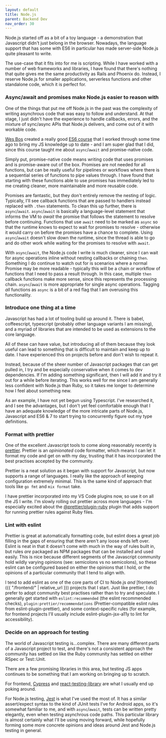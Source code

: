 ```yaml
---
layout: default 
title: Node.js
parent: Backend Dev 
nav_order: 30
---
```


Node.js started off as a bit of a toy language - a demonstration that Javascript
didn't just belong in the browser. Nowadays, the language support that has some
with ES6 in particular has made server-side Node.js quite pleasant to write. 

The use-case that it fits into for me is scripting. While I have worked with a
number of web frameworks and libraries, I have found that there's nothing that
quite gives me the same productivity as Rails and Phoenix do. Instead, I reserve
Node.js for smaller applications, serverless functions and other standalone
code, which it is perfect for.

### Async/await and promises make Node.js easier to reason with

One of the things that put me off Node.js in the past was the complexity of
writing asynchrous code that was easy to follow and understand. At that stage, I
just didn't have the experience to handle callbacks, errors, and the mixture of
sync/async APIs that Node.js delivers, and come out of it with workable code.

[Wes Bos](https://wesbos.com/) created a really good [ES6
course](https://es6.io/) that I worked through some time ago to bring my JS
knowledge up to date - and I am super glad that I did, since this course taught
me about `async`/`await` and promise-native code. 

Simply put, promise-native code means writing code that uses promises and is
promise-aware out of the box. Promises are not needed for all functions, but can
be really useful for pipelines or workflows where there is a sequential series
of functions to pipe values through. I have found that starting with these
functions able to use promises has immediately led to me creating cleaner, more
maintainable and more reusable code.

Promises are fantastic, but they don't entirely remove the nesting of logic.
Typically, I'll see callback functions that are passed to handlers instead
replaced with `.then` statements. To clean this up further, there is
`async`/`await`. `async`/`await` is basically a language-level statement that
informs the VM to _await_ the promise that follows the statement to resolve
before continuing. Functions that use `await` need to be marked as `async` so
that the runtime knows to expect to wait for promises to resolve - otherwise it
would carry on before the promises have a chance to complete. Using
`async`/`await` doesn't slow down the runtime, since the thread is able to go
and do other work while waiting for the promises to resolve with `await`. 

With `async`/`await`, the Node.js code I write is much cleaner, since I can wait
for async operations inline without nesting callbacks or chaining `then`.
Something I do continue to watch out for is scenarios where a normal Promise may
be more readable - typically this will be a chain or workflow of functions that
I need to pass a result through. In this case, multiple `then` callback
functions make more sense, since this represents the processing chain.
`async`/`await` is more appropriate for single async operations. Tagging _all_
functions as `async` is a bit of a red flag that I am overusing this
functionality.

### Introduce one thing at a time

Javascript has had a lot of tooling build up around it. There is babel,
coffeescript, typescript (probably other language variants I am missing), and a
myriad of libraries that are intended to be used as extensions to the core
language. 

All of these can have value, but introducing all of them because they look
useful can lead to something that is difficult to maintain and keep up to date.
I have experienced this on projects before and don't wish to repeat it.

Instead, because of the sheer number of Javascript packages that can get pulled
in, I try and be especially conservative when it comes to dev dependencies. If
I'm adding something significant, then I will add it and try it out for a while
before iterating. This works well for me since I am generally less confident
with Node.js than Ruby, so it takes me longer to determine how I feel about
something new. 

As an example, I have not yet begun using Typescript. I've researched it, and I
see the advantages, but I don't yet feel comfortable enough that I have an
adequate knowledge of the more intricate parts of Node.js, Javascript and ES6 &
7 to start trying to concurrently figure out my type definitions.

### Format with prettier

One of the excellent Javascript tools to come along reasonably recently is
[prettier](https://prettier.io/). Prettier is an _opinionated_ code formatter,
which means I can let it format my code and get on with my day, trusting that it
has incorporated the best practises accepted by the community. 

Prettier is a neat solution as it began with support for Javascript, but now
supports a range of languages. I really like the approach of keeping
configuration extremely minimal. This is the same kind of approach that tools
like `go fmt` and `mix format` take. 

I have prettier incorporated into my VS Code plugins now, so use it on all the
JS I write. I'm slowly rolling out prettier across more languages - I'm
especially excited about the
[@prettier/plugin-ruby](https://github.com/prettier/plugin-ruby) plugin that
adds support for running prettier rules against Ruby files.

### Lint with eslint

Prettier is great at automatically formatting code, but eslint does a great job
filling in the gaps of ensuring that there aren't any loose ends left over.
Eslint is neat in that it doesn't come with much in the way of rules built in,
but rules _are_ packaged as NPM packages that can be installed and used easily.
This is nice because different segments of the Javascript community hold wildly
varying opinions (see: semicolons vs no semicolons), so these eslint can be
configured based on either the opinions that I hold, or the opinions of a
particular community that I tend to align with.

I tend to add eslint as one of the core parts of CI to Node.js _and_
[frontend]({{ "/frontend/" | relative_url }}) projects that I start. Just like
prettier, I do prefer to adopt community best practises rather than to try and
speculate. I generally get started with `eslint:recommended` (the eslint
recommended checks), `plugin:prettier/recommendations` (Prettier-compatible
eslint rules from eslint-plugin-prettier), and some context-specific rules (for
example, for frontend projects I'll usually include eslint-plugin-jsx-a11y to
lint for accessibility). 

### Decide on an approach for testing

The world of Javascript testing is...complex. There are many different parts of
a Javascript project to test, and there's not a consistent approach the
community has settled on like the Ruby community has settled on either RSpec or
Test::Unit. 

There are a few promising libraries in this area, but testing JS apps continues
to be something that I am working on bringing up to scratch. 

For frontend, [Cypress](https://www.cypress.io/) and
[react-testing-library](https://github.com/testing-library/react-testing-library)
are what I usually end up poking around.

For Node.js testing, [Jest](https://jestjs.io/) is what I've used the most of.
It has a similar assert/expect syntax to the kind of JUnit tests I've for
Android apps, so it's somewhat familiar to me, and with `async`/`await`, tests
can be written pretty elegantly, even when testing asynchrous code paths. This
particular library is almost certainly what I'll be using moving forward, while
hopefully forming some more concrete opinions and ideas around Jest and Node.js
testing in general.
